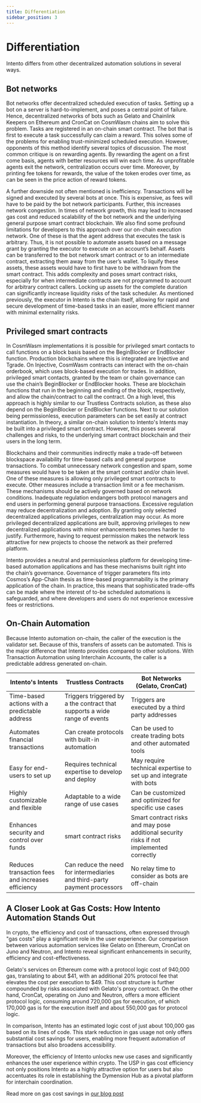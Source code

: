 ```yaml
---
title: Differentiation
sidebar_position: 3
---
```


# Differentiation

Intento differs from other decentralized automation solutions in several ways.

## Bot networks

Bot networks offer decentralized scheduled execution of tasks. Setting up a bot on a server is hard-to-implement, and poses a central point of failure. Hence, decentralized networks of bots such as Gelato and Chainlink Keepers on Ethereum and CronCat on CosmWasm chains aim to solve this problem. Tasks are registered in an on-chain smart contract. The bot that is first to execute a task successfully can claim a reward. This solves some of the problems for enabling trust-minimized scheduled execution. However,  opponents of this method identify several topics of discussion. The most common critique is on rewarding agents. By rewarding the agent on a first come basis, agents with better resources will win each time. As unprofitable agents exit the network, centralization occurs over time. Moreover, by printing fee tokens for rewards, the value of the token erodes over time, as can be seen in the price action of reward tokens. 

A further downside not often mentioned is inefficiency. Transactions will be signed and executed by several bots at once. This is expensive, as fees will have to be paid by the bot network participants. Further, this increases network congestion. In times of network growth, this may lead to increased gas cost and reduced scalability of the bot network and the underlying general purpose smart contract blockchain.
We also find some profound limitations for developers to this approach over our on-chain execution network. One of these is that the agent address that executes the task is arbitrary. Thus, it is not possible to automate assets based on a message grant by granting the executor to execute on an account’s behalf. Assets can be transferred to the bot network smart contract or to an intermediate contract, extracting them away from the user’s wallet. To liquify these assets, these assets would have to first have to be withdrawn from the smart contract. This adds complexity and poses smart contract risks, especially for when intermediate contracts are not programmed to account for arbitrary contract callers. Locking up assets for the complete duration can significantly increase liquidity risks of the task scheduler. As mentioned previously, the executor in Intento is the chain itself, allowing for rapid and secure development of time-based tasks in an easier, more efficient manner with minimal externality risks.

## Privileged smart contracts

In CosmWasm implementations it is possible for privileged smart contacts to call functions on a block basis based on the BeginBlocker or EndBlocker function. Production blockchains where this is integrated  are Injective and Tgrade. On Injective, CosmWasm contracts can interact with the on-chain orderbook, which uses block-based execution for trades. In addition, privileged smart contacts, granted by the team or chain governance can use the chain’s BeginBlocker or EndBlocker hooks. These are blockchain functions that run in the beginning and ending of the block, respectively, and allow the chain/contract to call the contract. On a high level, this approach is highly similar to our Trustless Contracts solution, as these also depend on the BeginBlocker or EndBlocker functions. Next to our solution being permissionless, execution parameters can be set easily at contract instantiation. In theory, a similar on-chain solution to Intento's Intents may be built into a privileged smart contract. However, this poses several challenges and risks, to the underlying smart contract blockchain and their users in the long term. 

Blockchains and their communities indirectly make a trade-off between blockspace availability for time-based calls and general purpose transactions. To combat unnecessary network congestion and spam, some measures would have to be taken at the smart contract and/or chain level. One of these measures is allowing only privileged smart contracts to execute. Other measures include a transaction limit or a fee mechanism. These mechanisms should be actively governed based on network conditions. Inadequate regulation endangers both protocol managers and end users in performing general purpose transactions. Excessive regulation may reduce decentralization and adoption.
By granting only selected decentralized applications privileges, centralization may occur. As more privileged decentralized applications are built, approving privileges to new decentralized applications with minor enhancements becomes harder to justify. Furthermore, having to request permission makes the network less attractive for new projects to choose the network as their preferred platform. 

Intento provides a neutral and permissionless platform for developing time-based automation applications and has these mechanisms built right into the chain’s governance. Governance of trigger parameters fits into Cosmos’s App-Chain thesis as time-based programmability is the primary application of the chain. In practice, this means that sophisticated trade-offs can be made where the interest of to-be scheduled automations is safeguarded, and where developers and users do not experience excessive fees or restrictions. 

## On-Chain Automation

Because Intento  automation on-chain, the caller of the execution is the validator set. Because of this, transfers of assets can be automated.
This is the major difference that Intento provides compared to other solutions. With Transaction Automation using Interchain Accounts, the caller is a predictable address generated on-chain.

| Intento's Intents                                | Trustless Contracts                                                       | Bot Networks (Gelato, CronCat)                                     |
|---------------------------------------------------|---------------------------------------------------------------------------|--------------------------------------------------------------------|
| Time-based actions with a predictable address                          | Triggers triggered by a the contract that supports a wide range of events                                       | Triggers are executed by a third party addresses |
| Automates financial transactions                  | Can create protocols with built-in automation                             | Can be used to create trading bots and other automated tools       |
| Easy for end-users to set up                      | Requires technical expertise to develop and deploy                        | May require technical expertise to set up and integrate with bots  |
| Highly customizable and flexible                  | Adaptable to a wide range of use cases                                    | Can be customized and optimized for specific use cases             |
| Enhances security and control over funds          |  smart contract risks              |  Smart contract risks and may pose additional security risks if not implemented correctly               |
| Reduces transaction fees and increases efficiency | Can reduce the need for intermediaries and third-party payment processors | No relay time to consider as bots are off-chain |


## A Closer Look at Gas Costs: How Intento Automation Stands Out

In crypto, the efficiency and cost of transactions, often expressed through "gas costs" play a significant role in the user experience. Our comparison between various automation services like Gelato on Ethereum, CronCat on Juno and Neutron, and Intento reveal significant enhancements in security, efficiency and cost-effectiveness.

Gelato's services on Ethereum come with a protocol logic cost of 940,000 gas, translating to about $41, with an additional 20% protocol fee that elevates the cost per execution to $49. This cost structure is further compounded by risks associated with Gelato's proxy contract. On the other hand, CronCat, operating on Juno and Neutron, offers a more efficient protocol logic, consuming around 720,000 gas for execution, of which 170,000 gas is for the execution itself and about 550,000 gas for protocol logic.

In comparison, Intento has an estimated logic cost of just about 100,000 gas based on its lines of code. This stark reduction in gas usage not only offers substantial cost savings for users, enabling more frequent automation of transactions but also broadens accessibility.

Moreover, the efficiency of Intento unlocks new use cases and significantly enhances the user experience within crypto. The USP in gas cost efficiency not only positions Intento as a highly attractive option for users but also accentuates its role in establishing the Dymension Hub as a pivotal platform for interchain coordination. 


Read more on gas cost savings in [our blog post](https://intento.zone/post/the-economics-of-modular-automation-a-comparative-gas-cost-analysis)